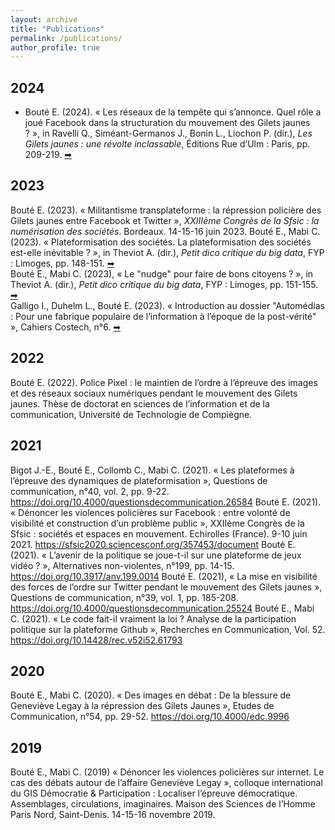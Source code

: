 ```yaml
---
layout: archive
title: "Publications"
permalink: /publications/
author_profile: true
---
```


<!--{% if site.author.googlescholar %}
  <div class="wordwrap">You can also find my articles on <a href="{{site.author.googlescholar}}">my Google Scholar profile</a>.</div>
{% endif %}

{% include base_path %}

{% for post in site.publications reversed %}
  {% include archive-single.html %}
{% endfor %}-->

## 2024
* Bouté E. (2024). « Les réseaux de la tempête qui s’annonce. Quel rôle a joué Facebook dans la structuration du mouvement des Gilets jaunes ? », in Ravelli Q., Siméant-Germanos J., Bonin L., Liochon P. (dir.), *Les Gilets jaunes : une révolte inclassable*, Éditions Rue d’Ulm : Paris, pp. 209-219. <a target="_blank" href="https://presses.ens.psl.eu/les-gilets-jaunes.html"> ➡ </a> <br>

## 2023
Bouté E. (2023). « Militantisme transplateforme : la répression policière des Gilets jaunes entre Facebook et Twitter », *XXIIIème Congrès de la Sfsic : la numérisation des sociétés*. Bordeaux. 14-15-16 juin 2023.
Bouté E., Mabi C. (2023). « Plateformisation des sociétés. La plateformisation des sociétés est-elle inévitable ? », in Theviot A. (dir.), *Petit dico critique du big data*, FYP : Limoges, pp. 148-151. <a target="_blank" href="https://presses.ens.psl.eu/les-gilets-jaunes.html"> ➡ </a> <br>
Bouté E., Mabi C. (2023), « Le "nudge" pour faire de bons citoyens ? », in Theviot A. (dir.), *Petit dico critique du big data*, FYP : Limoges, pp. 151-155. <a target="_blank" href="https://presses.ens.psl.eu/les-gilets-jaunes.html"> ➡ </a> <br>
Galligo I., Duhelm L., Bouté E. (2023). « Introduction au dossier "Automédias : Pour une fabrique populaire de l’information à l’époque de la post-vérité" », Cahiers Costech, n°6. <a target="_blank" href="https://doi.org/10.34746/cahierscostech172"> ➡ </a> <br>

## 2022
Bouté E. (2022).  Police Pixel : le maintien de l’ordre à l’épreuve des images et des réseaux sociaux numériques pendant le mouvement des Gilets jaunes. Thèse de doctorat en sciences de l’information et de la communication, Université de Technologie de Compiègne.

## 2021
Bigot J.-E., Bouté E., Collomb C., Mabi C. (2021). « Les plateformes à l’épreuve des dynamiques de plateformisation », Questions de communication, n°40, vol. 2, pp. 9-22. <https://doi.org/10.4000/questionsdecommunication.26584>
Bouté E. (2021). « Dénoncer les violences policières sur Facebook : entre volonté de visibilité et construction d’un problème public », XXIIème Congrès de la Sfsic : sociétés et espaces en mouvement. Echirolles (France). 9-10 juin 2021. <https://sfsic2020.sciencesconf.org/357453/document>
Bouté E. (2021). « L’avenir de la politique se joue-t-il sur une plateforme de jeux vidéo ? », Alternatives non-violentes, n°199, pp. 14-15. <https://doi.org/10.3917/anv.199.0014>
Bouté E. (2021), « La mise en visibilité des forces de l’ordre sur Twitter pendant le mouvement des Gilets jaunes », Questions de communication, n°39, vol. 1, pp. 185-208. <https://doi.org/10.4000/questionsdecommunication.25524>
Bouté E., Mabi C. (2021). « Le code fait-il vraiment la loi ? Analyse de la participation politique sur la plateforme Github », Recherches en Communication, Vol. 52. <https://doi.org/10.14428/rec.v52i52.61793>

## 2020
Bouté E., Mabi C. (2020). « Des images en débat : De la blessure de Geneviève Legay à la répression des Gilets Jaunes », Etudes de Communication, n°54, pp. 29-52. <https://doi.org/10.4000/edc.9996>

## 2019
Bouté E., Mabi C. (2019) « Dénoncer les violences policières sur internet. Le cas des débats autour de l’affaire Geneviève Legay », colloque international du GIS Démocratie & Participation : Localiser l’épreuve démocratique. Assemblages, circulations, imaginaires. Maison des Sciences de l’Homme Paris Nord, Saint-Denis. 14-15-16 novembre 2019.

